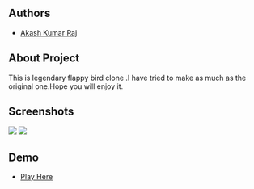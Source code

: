 
## Authors

- [Akash Kumar Raj](https://www.github.com/akash2000raj)


## About Project
This is legendary flappy bird clone .I have tried to make as much as the original one.Hope you will enjoy it.
## Screenshots
![](https://img.itch.zone/aW1hZ2UvMTYwMDI1My85MzYxMzc1LnBuZw==/250x600/6YZXRa.png)
![](https://img.itch.zone/aW1hZ2UvMTYwMDI1My85MzYxMzc2LnBuZw==/250x600/da8F7x.png)
## Demo
- [Play Here](https://mrgear.itch.io/flappy-bird-clone)
